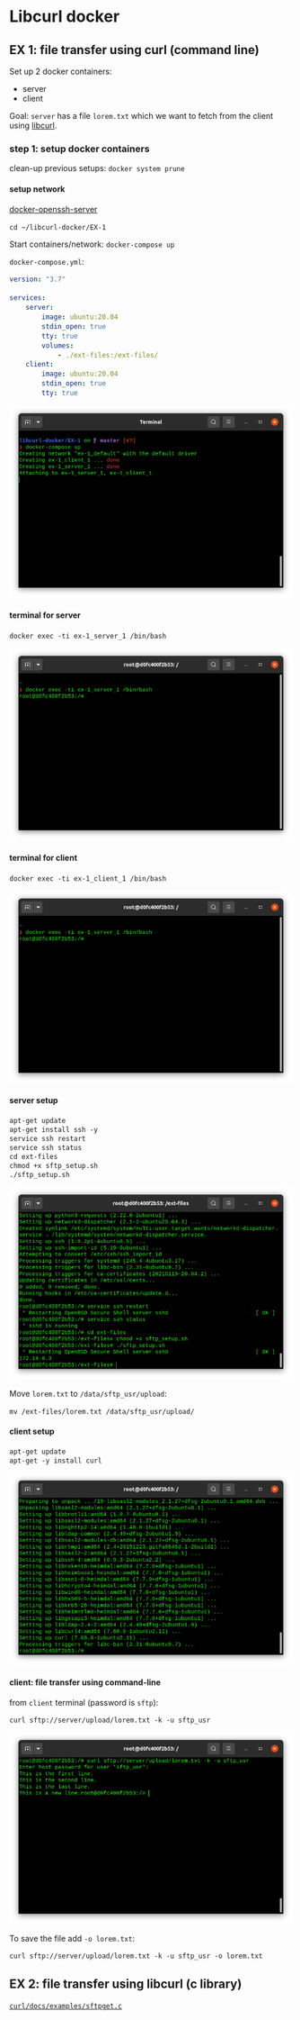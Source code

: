 # Libcurl docker

## EX 1: file transfer using curl (command line)

Set up 2 docker containers:

- server
- client

Goal: `server` has a file `lorem.txt` which we want to fetch from the client using [libcurl](https://everything.curl.dev/libcurl).

### step 1: setup docker containers

clean-up previous setups: `docker system prune`

#### setup network

[docker-openssh-server](https://github.com/linuxserver/docker-openssh-server)

`cd ~/libcurl-docker/EX-1`

Start containers/network: `docker-compose up`

`docker-compose.yml`:

```yml
version: "3.7"

services:
    server:
        image: ubuntu:20.04
        stdin_open: true
        tty: true
        volumes:
            - ./ext-files:/ext-files/
    client:
        image: ubuntu:20.04
        stdin_open: true
        tty: true
```

![docker-compose](images/docker-compose.png)

#### terminal for server

`docker exec -ti ex-1_server_1 /bin/bash`

![server](images/server.png)

#### terminal for client

`docker exec -ti ex-1_client_1 /bin/bash`

![client](images/client.png)

#### server setup

```
apt-get update 
apt-get install ssh -y 
service ssh restart
service ssh status
cd ext-files
chmod +x sftp_setup.sh
./sftp_setup.sh
```

![server-setup](images/server-setup.png)

Move `lorem.txt` to `/data/sftp_usr/upload`:

`mv /ext-files/lorem.txt /data/sftp_usr/upload/`

#### client setup

```
apt-get update
apt-get -y install curl
```

![client-setup](images/client-setup.png)

#### client: file transfer using command-line

from `client` terminal (password is `sftp`): 

```
curl sftp://server/upload/lorem.txt -k -u sftp_usr
```

![file-transfer](images/file-transfer.png)

To save the file add `-o lorem.txt`:

```
curl sftp://server/upload/lorem.txt -k -u sftp_usr -o lorem.txt
```

## EX 2: file transfer using libcurl (c library)

[`curl/docs/examples/sftpget.c`](https://github.com/curl/curl/blob/master/docs/examples/sftpget.c)